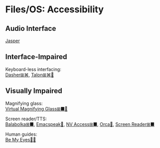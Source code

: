 # Files/OS: Accessibility

## Audio Interface

[Jasper](https://jasperproject.github.io/#about)

## Interface-Impaired

Keyboard-less interfacing:  
[Dasher⊞⌘](http://www.inference.org.uk/dasher/),
[Talon⊞⌘🐧](https://talonvoice.com/)

## Visually Impaired

Magnifying glass:  
[Virtual Magnifying Glass⊞■🐧](http://magnifier.sourceforge.net/)

Screen reader/TTS:  
[Balabolka⊞■](http://balabolka.site/balabolka.htm),
[Emacspeak🐧](http://emacspeak.sourceforge.net/),
[NV Access⊞■](https://www.nvaccess.org/),
[Orca🐧](https://help.gnome.org/users/orca/stable/introduction.html.en),
[Screen Reader⊞■](http://jacquelin.potier.free.fr/screenreader/)

Human guides:  
[Be My Eyes🍎🤖](https://www.bemyeyes.com/)
